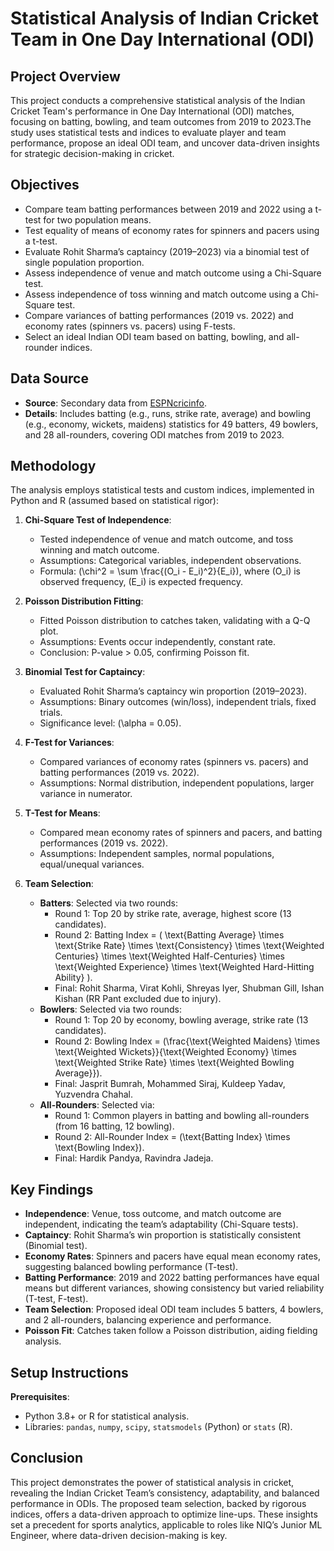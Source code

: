 # Statistical Analysis of Indian Cricket Team in One Day International (ODI)

## Project Overview
This project conducts a comprehensive statistical analysis of the Indian Cricket Team's performance in One Day International (ODI) matches, focusing on batting, bowling, and team outcomes from 2019 to 2023.The study uses statistical tests and indices to evaluate player and team performance, propose an ideal ODI team, and uncover data-driven insights for strategic decision-making in cricket.

## Objectives
- Compare team batting performances between 2019 and 2022 using a t-test for two population means.
- Test equality of means of economy rates for spinners and pacers using a t-test.
- Evaluate Rohit Sharma’s captaincy (2019–2023) via a binomial test of single population proportion.
- Assess independence of venue and match outcome using a Chi-Square test.
- Assess independence of toss winning and match outcome using a Chi-Square test.
- Compare variances of batting performances (2019 vs. 2022) and economy rates (spinners vs. pacers) using F-tests.
- Select an ideal Indian ODI team based on batting, bowling, and all-rounder indices.

## Data Source
- **Source**: Secondary data from [ESPNcricinfo](https://stats.espncricinfo.com/ci/engine/stats/index.html).
- **Details**: Includes batting (e.g., runs, strike rate, average) and bowling (e.g., economy, wickets, maidens) statistics for 49 batters, 49 bowlers, and 28 all-rounders, covering ODI matches from 2019 to 2023.

## Methodology
The analysis employs statistical tests and custom indices, implemented in Python and R (assumed based on statistical rigor):

1. **Chi-Square Test of Independence**:
   - Tested independence of venue and match outcome, and toss winning and match outcome.
   - Assumptions: Categorical variables, independent observations.
   - Formula: \(\chi^2 = \sum \frac{(O_i - E_i)^2}{E_i}\), where \(O_i\) is observed frequency, \(E_i\) is expected frequency.

2. **Poisson Distribution Fitting**:
   - Fitted Poisson distribution to catches taken, validating with a Q-Q plot.
   - Assumptions: Events occur independently, constant rate.
   - Conclusion: P-value > 0.05, confirming Poisson fit.

3. **Binomial Test for Captaincy**:
   - Evaluated Rohit Sharma’s captaincy win proportion (2019–2023).
   - Assumptions: Binary outcomes (win/loss), independent trials, fixed trials.
   - Significance level: \(\alpha = 0.05\).

4. **F-Test for Variances**:
   - Compared variances of economy rates (spinners vs. pacers) and batting performances (2019 vs. 2022).
   - Assumptions: Normal distribution, independent populations, larger variance in numerator.

5. **T-Test for Means**:
   - Compared mean economy rates of spinners and pacers, and batting performances (2019 vs. 2022).
   - Assumptions: Independent samples, normal populations, equal/unequal variances.

6. **Team Selection**:
   - **Batters**: Selected via two rounds:
     - Round 1: Top 20 by strike rate, average, highest score (13 candidates).
     - Round 2: Batting Index = \( \text{Batting Average} \times \text{Strike Rate} \times \text{Consistency} \times \text{Weighted Centuries} \times \text{Weighted Half-Centuries} \times \text{Weighted Experience} \times \text{Weighted Hard-Hitting Ability} \).
     - Final: Rohit Sharma, Virat Kohli, Shreyas Iyer, Shubman Gill, Ishan Kishan (RR Pant excluded due to injury).
   - **Bowlers**: Selected via two rounds:
     - Round 1: Top 20 by economy, bowling average, strike rate (13 candidates).
     - Round 2: Bowling Index = \(\frac{\text{Weighted Maidens} \times \text{Weighted Wickets}}{\text{Weighted Economy} \times \text{Weighted Strike Rate} \times \text{Weighted Bowling Average}}\).
     - Final: Jasprit Bumrah, Mohammed Siraj, Kuldeep Yadav, Yuzvendra Chahal.
   - **All-Rounders**: Selected via:
     - Round 1: Common players in batting and bowling all-rounders (from 16 batting, 12 bowling).
     - Round 2: All-Rounder Index = \(\text{Batting Index} \times \text{Bowling Index}\).
     - Final: Hardik Pandya, Ravindra Jadeja.

## Key Findings
- **Independence**: Venue, toss outcome, and match outcome are independent, indicating the team’s adaptability (Chi-Square tests).
- **Captaincy**: Rohit Sharma’s win proportion is statistically consistent (Binomial test).
- **Economy Rates**: Spinners and pacers have equal mean economy rates, suggesting balanced bowling performance (T-test).
- **Batting Performance**: 2019 and 2022 batting performances have equal means but different variances, showing consistency but varied reliability (T-test, F-test).
- **Team Selection**: Proposed ideal ODI team includes 5 batters, 4 bowlers, and 2 all-rounders, balancing experience and performance.
- **Poisson Fit**: Catches taken follow a Poisson distribution, aiding fielding analysis.

## Setup Instructions
**Prerequisites**:
  - Python 3.8+ or R for statistical analysis.
  - Libraries: `pandas`, `numpy`, `scipy`, `statsmodels` (Python) or `stats` (R).
## Conclusion
This project demonstrates the power of statistical analysis in cricket, revealing the Indian Cricket Team’s consistency, adaptability, and balanced performance in ODIs. The proposed team selection, backed by rigorous indices, offers a data-driven approach to optimize line-ups. These insights set a precedent for sports analytics, applicable to roles like NIQ’s Junior ML Engineer, where data-driven decision-making is key.
